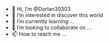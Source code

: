 - 👋 Hi, I’m @Dorlan30303
- 👀 I’m interested in discover this world
- 🌱 I’m currently learning ...
- 💞️ I’m looking to collaborate on ...
- 📫 How to reach me ...

<!---
Dorlan30303/Dorlan30303 is a ✨ special ✨ repository because its `README.md` (this file) appears on your GitHub profile.
You can click the Preview link to take a look at your changes.
--->
